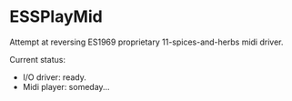 # ESSPlayMid
Attempt at reversing ES1969 proprietary 11-spices-and-herbs midi driver.

Current status: 
- I/O driver: ready.
- Midi player: someday...